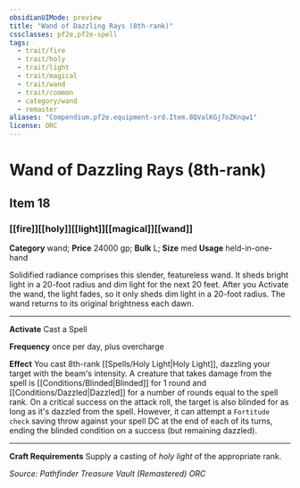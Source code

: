 ```yaml
---
obsidianUIMode: preview
title: "Wand of Dazzling Rays (8th-rank)"
cssclasses: pf2e,pf2e-spell
tags:
  - trait/fire
  - trait/holy
  - trait/light
  - trait/magical
  - trait/wand
  - trait/common
  - category/wand
  - remaster
aliases: "Compendium.pf2e.equipment-srd.Item.8QValKGj7oZKnqw1"
license: ORC
---
```

# Wand of Dazzling Rays (8th-rank)
## Item 18
### [[fire]][[holy]][[light]][[magical]][[wand]]

**Category** wand; 
**Price** 24000 gp; 
**Bulk** L; **Size** med
**Usage** held-in-one-hand

Solidified radiance comprises this slender, featureless wand. It sheds bright light in a 20-foot radius and dim light for the next 20 feet. After you Activate the wand, the light fades, so it only sheds dim light in a 20-foot radius. The wand returns to its original brightness each dawn.

* * *

**Activate** Cast a Spell

**Frequency** once per day, plus overcharge

**Effect** You cast 8th-rank [[Spells/Holy Light|Holy Light]], dazzling your target with the beam's intensity. A creature that takes damage from the spell is [[Conditions/Blinded|Blinded]] for 1 round and [[Conditions/Dazzled|Dazzled]] for a number of rounds equal to the spell rank. On a critical success on the attack roll, the target is also blinded for as long as it's dazzled from the spell. However, it can attempt a `Fortitude check` saving throw against your spell DC at the end of each of its turns, ending the blinded condition on a success (but remaining dazzled).

* * *

**Craft Requirements** Supply a casting of _holy light_ of the appropriate rank.

*Source: Pathfinder Treasure Vault (Remastered)*
*ORC*